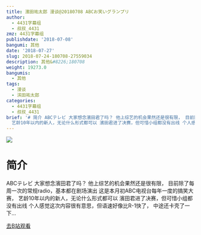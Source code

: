 ```yaml
---
title: 濱田祐太郎 漫谈@20180708 ABCお笑いグランプリ
author:
  - 4431字幕组
  - 叔叔_4431
zmz: 4431字幕组
publishdate: '2018-07-08'
bangumi: 其他
date: '2018-07-27'
slug: 2018-07-24-180708-27559034
description: 其他&#8226;180708
weight: 19273.0
bangumis:
  - 其他
tags:
  - 漫谈
  - 滨田祐太郎
categories:
  - 4431字幕组
  - 叔叔_4431
brief: '# 简介 ABCテレビ 大家想念濱田君了吗？ 他上综艺的机会果然还是很有限， 目前除了每周一次的常规radio，基本都在剧场演出 这是本月初ABC电视台每年一度的搞笑大赛，
  艺龄10年以内的新人，无论什么形式都可以 濱田君进了决赛，但可惜小组都没有出线 个人感觉这次内容很有意思，但语速好像比R-1快了， 中途还卡壳了一下...'
---
```

![](https://i.imgur.com/KPDqaFe.jpg)
# 简介  
ABCテレビ
大家想念濱田君了吗？
他上综艺的机会果然还是很有限，
目前除了每周一次的常规radio，基本都在剧场演出
这是本月初ABC电视台每年一度的搞笑大赛，
艺龄10年以内的新人，无论什么形式都可以
濱田君进了决赛，但可惜小组都没有出线
个人感觉这次内容很有意思，但语速好像比R-1快了，
中途还卡壳了一下...  

[去B站观看](https://www.bilibili.com/video/av27559034/)
 
